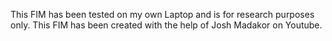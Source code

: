 This FIM has been tested on my own Laptop and is for research purposes only. 
This FIM has been created with the help of Josh Madakor on Youtube. 
